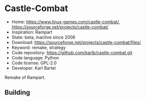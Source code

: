 # Castle-Combat

- Home: https://www.linux-games.com/castle-combat/, https://sourceforge.net/projects/castle-combat/
- Inspiration: Rampart
- State: beta, inactive since 2006
- Download: https://sourceforge.net/projects/castle-combat/files/
- Keyword: remake, strategy
- Code repository: https://github.com/karlb/castle-combat.git
- Code language: Python
- Code license: GPL-2.0
- Developer: Karl Bartel

Remake of Rampart.

## Building
